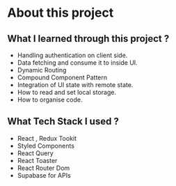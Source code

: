 # About this project
## What I learned through this project ?
- Handling authentication on client side.
- Data fetching and consume it to inside UI.
- Dynamic Routing
- Compound Component Pattern
- Integration of UI state with remote state.
- How to read and set local storage.
- How to organise code.

## What Tech Stack I used ?
- React , Redux Tookit
- Styled Components
- React Query
- React Toaster
- React Router Dom
- Supabase for APIs
